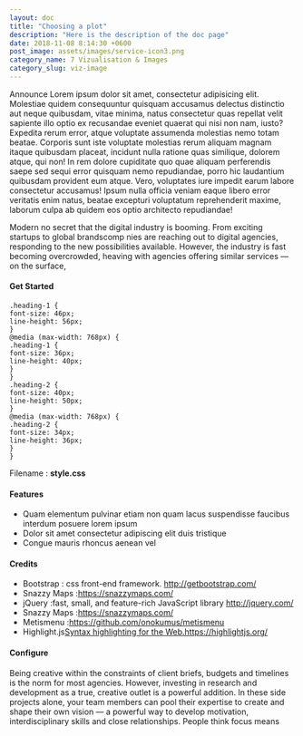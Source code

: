 ```yaml
---
layout: doc
title: "Choosing a plot"
description: "Here is the description of the doc page"
date: 2018-11-08 8:14:30 +0600
post_image: assets/images/service-icon3.png
category_name: 7 Vizualisation & Images
category_slug: viz-image
---
```

<p>Announce Lorem ipsum dolor sit amet, consectetur adipisicing elit. Molestiae quidem consequuntur quisquam accusamus delectus distinctio aut neque quibusdam, vitae minima, natus consectetur quas repellat velit sapiente illo optio ex recusandae eveniet quaerat qui nisi non nam, iusto? Expedita rerum error, atque voluptate assumenda molestias nemo totam beatae. Corporis sunt iste voluptate molestias rerum aliquam magnam itaque quibusdam placeat, incidunt nulla ratione quas similique, dolorem atque, qui non! In rem dolore cupiditate quo quae aliquam perferendis saepe sed sequi error quisquam nemo repudiandae, porro hic laudantium quibusdam provident eum atque. Vero, voluptates iure impedit earum labore consectetur accusamus! Ipsum nulla officia veniam eaque libero error veritatis enim natus, beatae excepturi voluptatum reprehenderit maxime, laborum culpa ab quidem eos optio architecto repudiandae!</p>
<p>Modern  no secret that the digital industry is booming. From exciting startups to global brandscomp nies are reaching out to digital agencies, responding to the new possibilities available. However, the industry is fast becoming overcrowded, heaving with agencies offering similar services — on the surface, </p>
<h4 class="heading-4">Get Started</h4>
<pre><code class="language-css">.heading-1 {
font-size: 46px;
line-height: 56px;
}
@media (max-width: 768px) {
.heading-1 {
font-size: 36px;
line-height: 40px;
}
}
.heading-2 {
font-size: 40px;
line-height: 50px;
}
@media (max-width: 768px) {
.heading-2 {
font-size: 34px;
line-height: 36px;
}
}</code></pre>
<p>Filename : <strong>style.css</strong></p>
<h4 class="heading-4">Features 
</h4>
<ul class="unorder-list">
    <li>Quam elementum pulvinar etiam non quam lacus suspendisse faucibus interdum posuere lorem ipsum</li>
    <li>Dolor sit amet consectetur adipiscing elit duis tristique </li>
    <li>Congue mauris rhoncus aenean vel </li>
</ul>
<h4 class="heading-4">Credits</h4>
<ul class="order-list">
    <li>Bootstrap : css front-end framework. <a href="#">http://getbootstrap.com/</a></li>
    <li>Snazzy Maps :<a href="#">https://snazzymaps.com/</a></li>
    <li>jQuery :fast, small, and feature-rich JavaScript library <a href="#">http://jquery.com/</a></li>
    <li>Snazzy Maps :<a href="#">https://snazzymaps.com/</a></li>
    <li>Metismenu :<a href="#">https://github.com/onokumus/metismenu</a></li>
    <li>Highlight.js<a href="#">Syntax highlighting for the Web.https://highlightjs.org/</a></li>
</ul>
<h4 class="heading-4">Configure</h4>
<p>Being creative within the constraints of client briefs, budgets and timelines is the norm for most agencies. However, investing in research and development as a true, creative outlet is a powerful addition. In these side projects alone, your team members can pool their expertise to create and shape their own vision — a powerful way to develop motivation, interdisciplinary skills and close relationships. People think focus means
</p>